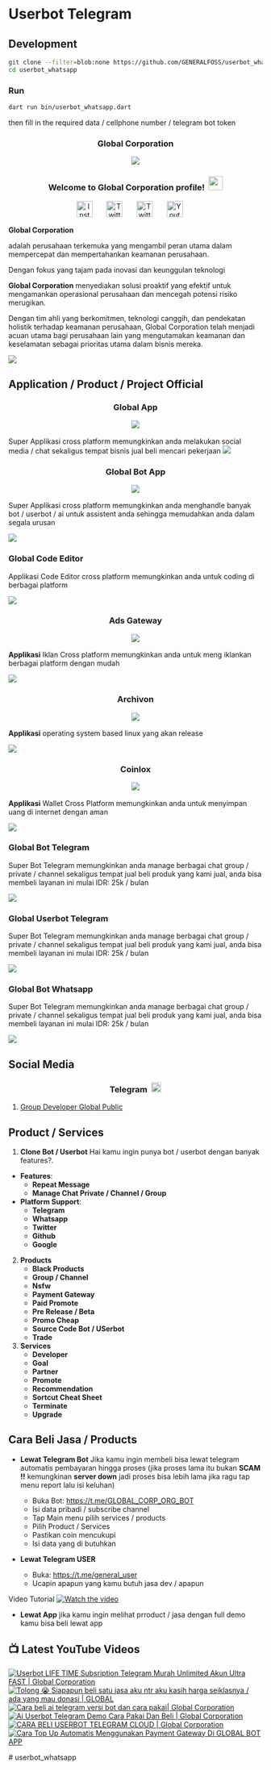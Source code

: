 # Userbot Telegram


## Development

```bash
git clone --filter=blob:none https://github.com/GENERALFOSS/userbot_whatsapp.git
cd userbot_whatsapp
```


### Run


```bash
dart run bin/userbot_whatsapp.dart
```

then fill in the required data / cellphone number / telegram bot token

<!-- START GLOBAL CORPORATION -->
<h3 align="center">
  Global Corporation

  ![](https://raw.githubusercontent.com/globalcorporation/.github/main/.github/logo/global_corporation.png)
</h3>


<h3 align="center">
  Welcome to Global Corporation profile!
  <img src="https://media.giphy.com/media/hvRJCLFzcasrR4ia7z/giphy.gif" width="28">
</h3>

<!-- Social icons section -->
<p align="center">
  <a href="https://www.instagram.com/global__corporation/"><img width="32px" alt="Instagram" title="Telegram" src="https://upload.wikimedia.org/wikipedia/commons/a/a5/Instagram_icon.png"/></a>
  &#8287;&#8287;&#8287;&#8287;&#8287;
  <a href="https://t.me/GLOBAL_CORPORATION_ORG"><img width="32px" alt="Twitter" title="Telegram" src="https://upload.wikimedia.org/wikipedia/commons/8/82/Telegram_logo.svg"/></a>
  &#8287;&#8287;&#8287;&#8287;&#8287;
  <a href="https://twitter.com/global_corp_org"><img width="32px" alt="Twitter" title="Twitter" src="https://upload.wikimedia.org/wikipedia/commons/6/6f/Logo_of_Twitter.svg"/></a>
  &#8287;&#8287;&#8287;&#8287;&#8287;
  <a href="https://www.youtube.com/@global_Corporation"><img width="32px" alt="Youtube" title="Youtube" src="https://upload.wikimedia.org/wikipedia/commons/e/ef/Youtube_logo.png"/></a>
  &#8287;&#8287;&#8287;&#8287;&#8287;
</p>

**Global Corporation**

adalah perusahaan terkemuka yang mengambil peran utama dalam mempercepat dan mempertahankan keamanan perusahaan. 

Dengan fokus yang tajam pada inovasi dan keunggulan teknologi

**Global Corporation** menyediakan solusi proaktif yang efektif untuk mengamankan operasional perusahaan dan mencegah potensi risiko merugikan. 

Dengan tim ahli yang berkomitmen, teknologi canggih, dan pendekatan holistik terhadap keamanan perusahaan, Global Corporation telah menjadi acuan utama bagi perusahaan lain yang mengutamakan keamanan dan keselamatan sebagai prioritas utama dalam bisnis mereka.

[![](https://raw.githubusercontent.com/globalcorporation/.github/main/.github/logo/powered.png)](https://www.youtube.com/@Global_Corporation)

## Application / Product / Project Official

<h3 align="center">
  Global App

  ![](https://raw.githubusercontent.com/globalcorporation/.github/main/.github/logo/global_corporation.png)
</h3>

  Super Applikasi cross platform memungkinkan anda melakukan social media / chat sekaligus tempat bisnis jual beli mencari pekerjaan
[![](https://cdn.dribbble.com/userupload/13133188/file/original-2331747061f15217a2f16cc3d665c5b6.jpg)](https://github.com/globalcorporation/global_app)

<h3 align="center">
  Global Bot App

  ![](https://raw.githubusercontent.com/globalcorporation/.github/main/.github/logo/global_corporation.png)
</h3>

  Super Applikasi cross platform memungkinkan anda menghandle banyak bot / userbot / ai untuk assistent anda sehingga memudahkan anda dalam segala urusan
  
[![](https://cdn.dribbble.com/userupload/13133188/file/original-2331747061f15217a2f16cc3d665c5b6.jpg)](https://github.com/globalcorporation/global_bot_app)

### Global Code Editor

  Applikasi Code Editor cross platform memungkinkan anda untuk coding di berbagai platform

[![](https://cdn.dribbble.com/userupload/13133188/file/original-2331747061f15217a2f16cc3d665c5b6.jpg)](https://github.com/globalcorporation/global_bot_app)

<h3 align="center">
  Ads Gateway

  ![](https://raw.githubusercontent.com/globalcorporation/.github/main/.github/logo/ads_gateway.png)
</h3>

  **Applikasi** Iklan Cross platform memungkinkan anda untuk meng iklankan berbagai platform dengan mudah

[![](https://cdn.dribbble.com/userupload/13133188/file/original-2331747061f15217a2f16cc3d665c5b6.jpg)](https://github.com/globalcorporation/coinlox)

<h3 align="center">
  Archivon

  ![](https://raw.githubusercontent.com/globalcorporation/.github/main/.github/logo/archivon.png)
</h3>

  **Applikasi** operating system based linux yang akan release

[![](https://cdn.dribbble.com/userupload/13133188/file/original-2331747061f15217a2f16cc3d665c5b6.jpg)](https://github.com/globalcorporation/coinlox)

<h3 align="center">
  Coinlox

  ![](https://raw.githubusercontent.com/globalcorporation/.github/main/.github/logo/coinlox.png)
</h3>

  **Applikasi** Wallet Cross Platform memungkinkan anda untuk menyimpan uang di internet dengan aman

[![](https://cdn.dribbble.com/userupload/13133188/file/original-2331747061f15217a2f16cc3d665c5b6.jpg)](https://github.com/globalcorporation/coinlox)



### Global Bot Telegram

  Super Bot Telegram memungkinkan anda manage berbagai chat group / private / channel sekaligus tempat jual beli produk yang kami jual, anda bisa membeli layanan ini mulai IDR: 25k / bulan

[![](https://cdn.dribbble.com/userupload/13133188/file/original-2331747061f15217a2f16cc3d665c5b6.jpg)](https://github.com/globalcorporation/global_bot_telegram)

### Global Userbot Telegram

  Super Bot Telegram memungkinkan anda manage berbagai chat group / private / channel sekaligus tempat jual beli produk yang kami jual, anda bisa membeli layanan ini mulai IDR: 25k / bulan

[![](https://cdn.dribbble.com/userupload/13133188/file/original-2331747061f15217a2f16cc3d665c5b6.jpg)](https://github.com/globalcorporation/global_userbot_whatsapp)

### Global Bot Whatsapp

  Super Bot Telegram memungkinkan anda manage berbagai chat group / private / channel sekaligus tempat jual beli produk yang kami jual, anda bisa membeli layanan ini mulai IDR: 25k / bulan

[![](https://cdn.dribbble.com/userupload/13133188/file/original-2331747061f15217a2f16cc3d665c5b6.jpg)](https://github.com/globalcorporation/global_bot_whatsapp)

## Social Media

<h3 align="center">
  Telegram
  <img src="https://upload.wikimedia.org/wikipedia/commons/8/82/Telegram_logo.svg" width="20">
</h3>

1. [Group Developer Global Public](https://t.me/DEVELOPER_GLOBAL_PUBLIC)

## Product / Services

1. **Clone Bot / Userbot**
  Hai kamu ingin punya bot / userbot dengan banyak features?. 
  - **Features**:
    - **Repeat Message**
    - **Manage Chat Private / Channel / Group**
  - **Platform Support**:
    - **Telegram**
    - **Whatsapp**
    - **Twitter**
    - **Github**
    - **Google** 
2. **Products**
    - **Black Products**
    - **Group / Channel**
    - **Nsfw**
    - **Payment Gateway**
    - **Paid Promote**
    - **Pre Release / Beta**
    - **Promo Cheap**
    - **Source Code Bot / USerbot**
    - **Trade**
3. **Services**
    - **Developer**
    - **Goal**
    - **Partner**
    - **Promote**
    - **Recommendation**
    - **Sortcut Cheat Sheet**
    - **Terminate**
    - **Upgrade**

## Cara Beli Jasa / Products 

- **Lewat Telegram Bot**
  Jika kamu ingin membeli bisa lewat telegram automatis pembayaran hingga proses
  (jika proses lama itu bukan **SCAM !!** kemungkinan **server down** jadi proses bisa lebih lama jika ragu tap menu report lalu isi keluhan)
  -  Buka Bot: https://t.me/GLOBAL_CORP_ORG_BOT
  -  Isi data pribadi / subscribe channel
  -  Tap Main menu pilih services / products
  -  Pilih Product / Services
  -  Pastikan coin mencukupi
  -  Isi data yang di butuhkan

- **Lewat Telegram USER**
  -  Buka: https://t.me/general_user
  -  Ucapin apapun yang kamu butuh jasa dev / apapun

  
Video Tutorial
[![Watch the video](https://img.youtube.com/vi/TY0Y21C6asM/maxresdefault.jpg)](https://www.youtube.com/watch?v=TY0Y21C6asM)

- **Lewat App**
  jika kamu ingin melihat prroduct / jasa dengan full demo kamu bisa beli lewat app
 


## 📺 Latest YouTube Videos

  <!-- prettier-ignore-start -->
  <!-- BEGIN YOUTUBE-CARDS -->
[![Userbot LIFE TIME Subsription Telegram Murah Unlimited Akun Ultra FAST | Global Corporation](https://ytcards.demolab.com/?id=LfNt8A2fCLQ&title=Userbot+LIFE+TIME+Subsription+Telegram+Murah+Unlimited+Akun+Ultra+FAST+%7C+Global+Corporation&lang=id&timestamp=1712129787&background_color=%230d1117&title_color=%23ffffff&stats_color=%23dedede&max_title_lines=1&width=250&border_radius=5 "Userbot LIFE TIME Subsription Telegram Murah Unlimited Akun Ultra FAST | Global Corporation")](https://www.youtube.com/watch?v=LfNt8A2fCLQ)
[![Tolong 😭 Siapapun beli satu jasa aku ntr aku kasih harga seiklasnya / ada yang mau donasi | GLOBAL](https://ytcards.demolab.com/?id=BFl2AT_pdOw&title=Tolong+%F0%9F%98%AD+Siapapun+beli+satu+jasa+aku+ntr+aku+kasih+harga+seiklasnya+%2F+ada+yang+mau+donasi+%7C+GLOBAL&lang=id&timestamp=1710988807&background_color=%230d1117&title_color=%23ffffff&stats_color=%23dedede&max_title_lines=1&width=250&border_radius=5 "Tolong 😭 Siapapun beli satu jasa aku ntr aku kasih harga seiklasnya / ada yang mau donasi | GLOBAL")](https://www.youtube.com/watch?v=BFl2AT_pdOw)
[![Cara beli ai telegram versi bot dan cara pakai| Global Corporation](https://ytcards.demolab.com/?id=7LZhoklvS9A&title=Cara+beli+ai+telegram+versi+bot+dan+cara+pakai%7C+Global+Corporation&lang=id&timestamp=1710937415&background_color=%230d1117&title_color=%23ffffff&stats_color=%23dedede&max_title_lines=1&width=250&border_radius=5 "Cara beli ai telegram versi bot dan cara pakai| Global Corporation")](https://www.youtube.com/watch?v=7LZhoklvS9A)
[![Ai Userbot Telegram Demo Cara Pakai Dan Beli | Global Corporation](https://ytcards.demolab.com/?id=4mAZ6EgAhUo&title=Ai+Userbot+Telegram+Demo+Cara+Pakai+Dan+Beli+%7C+Global+Corporation&lang=id&timestamp=1710936251&background_color=%230d1117&title_color=%23ffffff&stats_color=%23dedede&max_title_lines=1&width=250&border_radius=5 "Ai Userbot Telegram Demo Cara Pakai Dan Beli | Global Corporation")](https://www.youtube.com/watch?v=4mAZ6EgAhUo)
[![CARA BELI USERBOT TELEGRAM CLOUD  | Global Corporation](https://ytcards.demolab.com/?id=uiDJwK9r3Cg&title=CARA+BELI+USERBOT+TELEGRAM+CLOUD++%7C+Global+Corporation&lang=id&timestamp=1710900440&background_color=%230d1117&title_color=%23ffffff&stats_color=%23dedede&max_title_lines=1&width=250&border_radius=5 "CARA BELI USERBOT TELEGRAM CLOUD  | Global Corporation")](https://www.youtube.com/watch?v=uiDJwK9r3Cg)
[![Cara Top Up Automatis Menggunakan Payment Gateway Di GLOBAL BOT APP](https://ytcards.demolab.com/?id=ADqzS5ORJsU&title=Cara+Top+Up+Automatis+Menggunakan+Payment+Gateway+Di+GLOBAL+BOT+APP&lang=id&timestamp=1710721879&background_color=%230d1117&title_color=%23ffffff&stats_color=%23dedede&max_title_lines=1&width=250&border_radius=5 "Cara Top Up Automatis Menggunakan Payment Gateway Di GLOBAL BOT APP")](https://www.youtube.com/watch?v=ADqzS5ORJsU)
<!-- END YOUTUBE-CARDS -->
  <!-- prettier-ignore-end -->

<!-- END GLOBAL CORPORATION --># userbot_whatsapp
